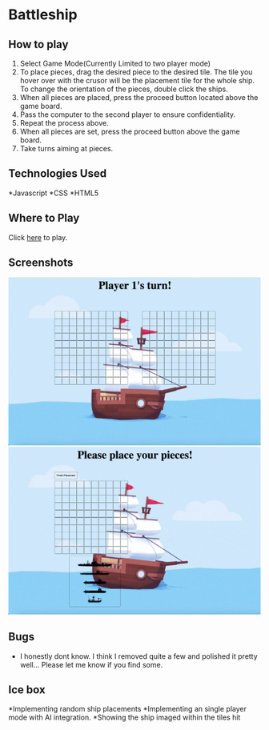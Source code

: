 # Battleship

## How to play
1. Select Game Mode(Currently Limited to two player mode)
2. To place pieces, drag the desired piece to the desired tile. The tile you hover over with the crusor will be the placement tile for the whole ship. To change the orientation of the pieces, double click the ships.
3. When all pieces are placed, press the proceed button located above the game board.
4. Pass the computer to the second player to ensure confidentiality.
5. Repeat the process above.
6. When all pieces are set, press the proceed button above the game board.
7. Take turns aiming at pieces.

## Technologies Used
*Javascript
*CSS
*HTML5

## Where to Play

Click [here](https://main--transcendent-dusk-9e85a7.netlify.app](https://main--transcendent-dusk-9e85a7.netlify.app)https://main--transcendent-dusk-9e85a7.netlify.app) to play.

## Screenshots
![Gamescreen](gamescreen.png)
![Ship Placing](shipplacement.png)

## Bugs
* I honestly dont know. I think I removed quite a few and polished it pretty well... Please let me know if you find some.

## Ice box
*Implementing random ship placements
*Implementing an single player mode with AI integration.
*Showing the ship imaged within the tiles hit